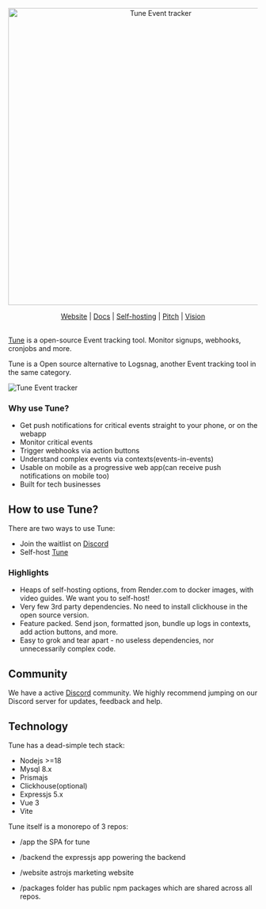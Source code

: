 <p align="center">
  <a href="https://tune">
    <img src="media/tune-banner.jpg" width="600px" alt="Tune Event tracker" />
  </a>
</p>

<p align="center">
    <a href="https://tune" target="_blank">Website</a> |
    <a href="https://tune/api" target="_blank">Docs</a> |
    <a href="https://tune/selfhosted/introduction" target="_blank">Self-hosting</a> |
    <a href="https://tune/pitch" target="_blank">Pitch</a> |
    <a href="https://tune/other/vision" target="_blank">Vision</a>
    <br /><br />
</p>

[Tune](https://tune) is a open-source Event tracking tool. Monitor signups, webhooks, cronjobs and more.

Tune is a Open source alternative to Logsnag, another Event tracking tool in the same category.

![Tune Event tracker](media/tune-screenshot.png)

### Why use Tune?

- Get push notifications for critical events straight to your phone, or on the webapp
- Monitor critical events
- Trigger webhooks via action buttons
- Understand complex events via contexts(events-in-events)
- Usable on mobile as a progressive web app(can receive push notifications on mobile too)
- Built for tech businesses

## How to use Tune?

There are two ways to use Tune:

- Join the waitlist on [Discord](https://discord.gg/QmfGeMGM)
- Self-host [Tune](https://tune/selfhosted)

### Highlights

- Heaps of self-hosting options, from Render.com to docker images, with video guides. We want you to self-host!
- Very few 3rd party dependencies. No need to install clickhouse in the open source version.
- Feature packed. Send json, formatted json, bundle up logs in contexts, add action buttons, and more.
- Easy to grok and tear apart - no useless dependencies, nor unnecessarily complex code.

## Community

We have a active [Discord](https://discord.gg/QmfGeMGM) community. We highly recommend jumping on our Discord server for updates, feedback and help.

## Technology

Tune has a dead-simple tech stack:

- Nodejs >=18
- Mysql 8.x
- Prismajs
- Clickhouse(optional)
- Expressjs 5.x
- Vue 3
- Vite

Tune itself is a monorepo of 3 repos:

- /app the SPA for tune
- /backend the expressjs app powering the backend

- /website astrojs marketing website
- /packages folder has public npm packages which are shared across all repos.
